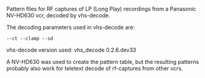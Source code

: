 Pattern files for RF captures of LP (Long Play) recordings from a Panasonic NV-HD630 vcr, decoded by vhs-decode.

The decoding parameters used in vhs-decode are:

```--ct --clamp --sd```

vhs-decode version used: vhs_decode 0.2.6.dev33

A NV-HD630 was used to create the pattern table, but the resulting patterns probably also work for teletext decode of rf-captures from other vcrs.
